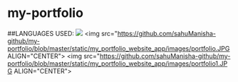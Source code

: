 # my-portfolio
##LANGUAGES USED:
<img src ="https://raw.githubusercontent.com/github/explore/80688e429a7d4ef2fca1e82350fe8e3517d3494d/topics/css/css.png width=70 height=80">
<img src="https://github.com/sahuManisha-github/my-portfolio/blob/master/static/my_portfolio_website_app/images/portfolio.JPG ALIGN="CENTER">
<img src="https://github.com/sahuManisha-github/my-portfolio/blob/master/static/my_portfolio_website_app/images/portfolio1.JPG ALIGN="CENTER">
